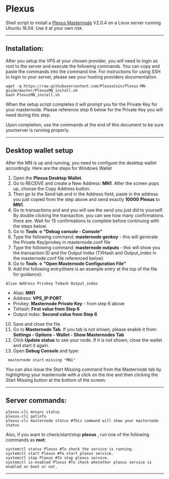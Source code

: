# Plexus
Shell script to install a [Plexus Masternode](https://plexuscoin.org/) V2.0.4 on a Linux server running Ubuntu 16.04. Use it at your own risk.

***
## Installation:
After you setup the VPS at your chosen provider, you will need to login as root to the server and execute the following commands. You can copy and paste the commands into the command line. For instructions for using SSH to login to your server, please see your hosting providers documentation. 
```
wget -q https://raw.githubusercontent.com/PlexusCoin/Plexus-MN-guide/master/PlexusMN_install.sh
bash PlexusMN_install.sh
```
When the setup script completes it will prompt you for the Private Key for your masternode. Please reference step 6 below for the Private Key you will need during this step. 

Upon completion, use the commands at the end of this document to be sure yourserver is running properly. 
***

## Desktop wallet setup

After the MN is up and running, you need to configure the desktop wallet accordingly. Here are the steps for Windows Wallet
1. Open the **Plexus Desktop Wallet**.
2. Go to RECEIVE and create a New Address: **MN1**. After the screen pops up, choose the Copy Address button. 
3. Then go to the Send tab and in the Address field, paste in the address you just copied from the step above and send exactly **10000** **Plexus** to **MN1**.
4. Go to transactions and and you will see the send you just did to yourself. By double clicking the transaction, you can see how many confirmations there are. Wait for 15 confirmations to complete before continuing with the steps below.
5. Go to **Tools -> "Debug console - Console"**
6. Type the following command: **masternode genkey** - this will generate the Private Key(privkey in masternode.conf file
7. Type the following command: **masternode outputs** - this will show you the transaction ID and the Output Index (TXHash and Output_index in the masternode.conf file referenced below)
8. Go to  **Tools -> "Open Masternode Configuration File"** 
9. Add the following entry(there is an example entry at the top of the file for guidance):
```
Alias Address Privkey TxHash Output_index
```
* Alias: **MN1**
* Address: **VPS_IP:PORT**
* Privkey: **Masternode Private Key** - from step 6 above
* TxHash: **First value from Step 6**
* Output index:  **Second value from Step 6**
10. Save and close the file.
11. Go to **Masternode Tab**. If you tab is not shown, please enable it from: **Settings - Options - Wallet - Show Masternodes Tab**
12. Click **Update status** to see your node. If it is not shown, close the wallet and start it again.
13. Open **Debug Console** and type:
```
 masternode start-missing "MN1"
```
You can also issue the Start Missing command from the Masternode tab by highlighting your masternode with a click on the line and then clicking the Start Missing button at the bottom of the screen. 
***

## Server commands:
```
plexus-cli mnsync status
plexus-cli getinfo
plexus-cli masternode status #This command will show your masternode status
```

Also, if you want to check/start/stop **plexus** , run one of the following commands as **root**:

```
systemctl status Plexus #To check the service is running.
systemctl start Plexus #To start plexus service.
systemctl stop Plexus #To stop plexus service.
systemctl is-enabled Plexus #To check whetether plexus service is enabled on boot or not.
```
***


